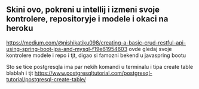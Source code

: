 Skini ovo, pokreni u intellij i izmeni svoje kontrolere, repositoryje i modele i okaci na heroku
------------------------------------------------------------------------------------------------
https://medium.com/@nishikatiku098/creating-a-basic-crud-restful-api-using-spring-boot-jpa-and-mysql-f19e61954603 ovde gledaj svoje kontrolere modele i repo i tjt, digao si famozni bekend u javaspring bootu

Sto se tice postgresqla ima par nekih komandi u terminalu i tipa create table blablah i tjt https://www.postgresqltutorial.com/postgresql-tutorial/postgresql-create-table/
